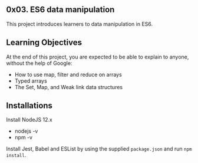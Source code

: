 ## 0x03. ES6 data manipulation

This project introduces learners to data manipulation in ES6.

## Learning Objectives

At the end of this project, you are expected to be able to explain to anyone, without the help of Google:

- How to use map, filter and reduce on arrays
- Typed arrays
- The Set, Map, and Weak link data structures

## Installations
Install NodeJS 12.x
- nodejs -v
- npm -v

Install Jest, Babel and ESList by using the supplied `package.json` and run `npm install`.
